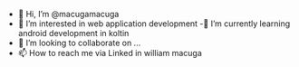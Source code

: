 - 👋 Hi, I’m @macugamacuga
- 👀 I’m interested in web application development
-🌱 I’m currently learning android development in koltin
- 💞️ I’m looking to collaborate on ...
- 📫 How to reach me via Linked in william macuga

<!---
macugamacuga/macugamacuga is a ✨ special ✨ repository because its `README.md` (this file) appears on your GitHub profile.
You can click the Preview link to take a look at your changes.
--->
